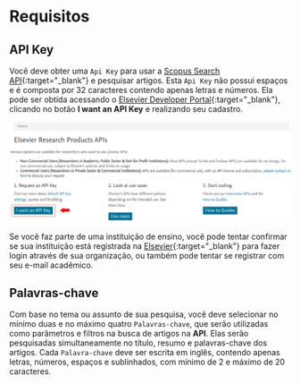 # Requisitos

## API Key

Você deve obter uma `Api Key` para usar a [Scopus Search API](https://dev.elsevier.com/documentation/SCOPUSSearchAPI.wadl){:target="\_blank"} e pesquisar artigos. Esta `Api Key` não possui espaços e é composta por 32 caracteres contendo apenas letras e números. Ela pode ser obtida acessando o [Elsevier Developer Portal](https://dev.elsevier.com/){:target="\_blank"}, clicando no botão **I want an API Key** e realizando seu cadastro.

![Elsevier Portal](../images/elsevier-portal.png)

Se você faz parte de uma instituição de ensino, você pode tentar confirmar se sua instituição está registrada na [Elsevier](https://www.elsevier.com/pt-br){:target="\_blank"} para fazer login através de sua organização, ou também pode tentar se registrar com seu e-mail acadêmico.

## Palavras-chave

Com base no tema ou assunto de sua pesquisa, você deve selecionar no mínimo duas e no máximo quatro `Palavras-chave`, que serão utilizadas como parâmetros e filtros na busca de artigos na **API**. Elas serão pesquisadas simultaneamente no título, resumo e palavras-chave dos artigos. Cada `Palavra-chave` deve ser escrita em inglês, contendo apenas letras, números, espaços e sublinhados, com mínimo de 2 e máximo de 20 caracteres.

